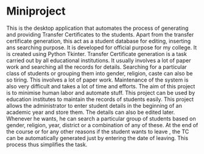 # Miniproject
This is the desktop application that automates the process of generating and providing Transfer Certificates to the students.  Apart from the transfer certificate generation, this act as a student database for editing, inserting ans searching purpose. It is developed for official purpose for my college. It is created using Python Tkinter. Transfer Certificate generation is a task carried out by all educational institutions. It usually involves a lot of paper work and searching all the records for details. Searching for a particular class of students or grouping them into gender, religion, caste can also be so tiring. This involves a lot of paper work. Maintenance of the system is also very difficult and takes a lot of time and efforts. The aim of this project is to minimise human labor and automate stuff. This project can be used by education institutes to maintain the records of students easily. This project allows the administrator to enter student details in the beginning of an academic year and store them. The details can also be edited later. Whenever he wants, he can search a particular group of students based on gender, religion, year, district or a combination of any of these. At the end of the course or for any other reasons if the student wants to leave , the TC can be automatically generated just by entering the date of leaving. This process thus simplifies the task.
